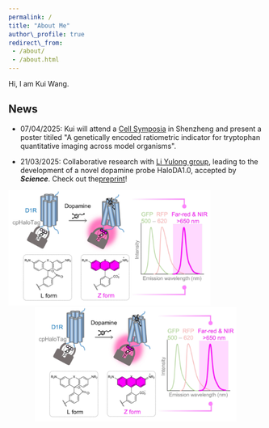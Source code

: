 ```yaml
---
permalink: /  
title: "About Me"  
author\_profile: true  
redirect\_from:
 - /about/
 - /about.html
---
```

Hi, I am Kui Wang.

## News

* 07/04/2025: Kui will attend a [Cell Symposia](https://cell-symposia.com/neurometabolism-2025/index.html)  in Shenzheng and present a poster titiled "A genetically encoded ratiometric indicator for tryptophan quantitative imaging across model organisms".



* 21/03/2025: Collaborative research with [Li Yulong group](http://www.yulongli.org), leading to the development of a novel dopamine probe HaloDA1.0, accepted by ***Science***. Check out the[preprint](https://www.biorxiv.org/content/10.1101/2024.12.22.629999v1.abstract)!

<img src="/images/papers/HaloDA1.0.png" width="400px">
<div align="center">
    <img src="/images/papers/HaloDA1.0.png" width="400px">
</div>
